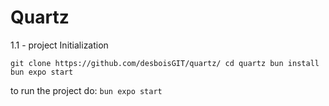 # Quartz

1.1 - project Initialization

`git clone https://github.com/desboisGIT/quartz/
cd quartz
bun install
bun expo start
`

to run the project do:
`bun expo start`
